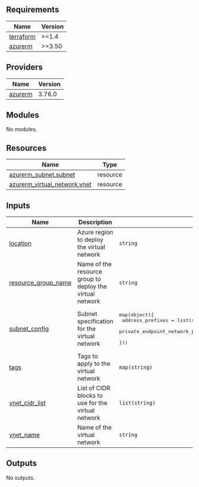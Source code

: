 <!-- BEGIN_TF_DOCS -->
## Requirements

| Name | Version |
|------|---------|
| <a name="requirement_terraform"></a> [terraform](#requirement\_terraform) | >=1.4 |
| <a name="requirement_azurerm"></a> [azurerm](#requirement\_azurerm) | >=3.50 |

## Providers

| Name | Version |
|------|---------|
| <a name="provider_azurerm"></a> [azurerm](#provider\_azurerm) | 3.76.0 |

## Modules

No modules.

## Resources

| Name | Type |
|------|------|
| [azurerm_subnet.subnet](https://registry.terraform.io/providers/hashicorp/azurerm/latest/docs/resources/subnet) | resource |
| [azurerm_virtual_network.vnet](https://registry.terraform.io/providers/hashicorp/azurerm/latest/docs/resources/virtual_network) | resource |

## Inputs

| Name | Description | Type | Default | Required |
|------|-------------|------|---------|:--------:|
| <a name="input_location"></a> [location](#input\_location) | Azure region to deploy the virtual network | `string` | n/a | yes |
| <a name="input_resource_group_name"></a> [resource\_group\_name](#input\_resource\_group\_name) | Name of the resource group to deploy the virtual network | `string` | n/a | yes |
| <a name="input_subnet_config"></a> [subnet\_config](#input\_subnet\_config) | Subnet specification for the virtual network | <pre>map(object({<br>        address_prefixes                                = list(string)<br>        private_endpoint_network_policies_enabled       = optional(bool, null)<br>    }))</pre> | n/a | yes |
| <a name="input_tags"></a> [tags](#input\_tags) | Tags to apply to the virtual network | `map(string)` | `{}` | no |
| <a name="input_vnet_cidr_list"></a> [vnet\_cidr\_list](#input\_vnet\_cidr\_list) | List of CIDR blocks to use for the virtual network | `list(string)` | n/a | yes |
| <a name="input_vnet_name"></a> [vnet\_name](#input\_vnet\_name) | Name of the virtual network | `string` | n/a | yes |

## Outputs

No outputs.
<!-- END_TF_DOCS -->